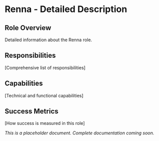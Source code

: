 # Renna - Detailed Description

## Role Overview
Detailed information about the Renna role.

## Responsibilities
[Comprehensive list of responsibilities]

## Capabilities
[Technical and functional capabilities]

## Success Metrics
[How success is measured in this role]

*This is a placeholder document. Complete documentation coming soon.*

